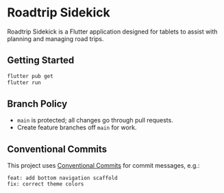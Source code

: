 # Roadtrip Sidekick

Roadtrip Sidekick is a Flutter application designed for tablets to assist with planning and managing road trips.

## Getting Started

```bash
flutter pub get
flutter run
```

## Branch Policy
- `main` is protected; all changes go through pull requests.
- Create feature branches off `main` for work.

## Conventional Commits
This project uses [Conventional Commits](https://www.conventionalcommits.org/) for commit messages, e.g.:

```
feat: add bottom navigation scaffold
fix: correct theme colors
```
